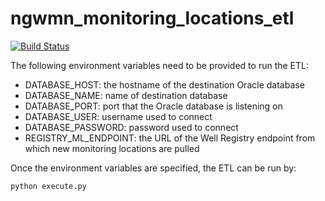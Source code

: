 # ngwmn_monitoring_locations_etl
[![Build Status](https://travis-ci.org/ACWI-SOGW/ngwmn_monitoring_locations_etl.svg?branch=master)](https://travis-ci.org/ACWI-SOGW/ngwmn_monitoring_locations_etl)


The following environment variables need to be provided to run the ETL:

* DATABASE_HOST: the hostname of the destination Oracle database
* DATABASE_NAME: name of destination database
* DATABASE_PORT: port that the Oracle database is listening on
* DATABASE_USER: username used to connect
* DATABASE_PASSWORD: password used to connect
* REGISTRY_ML_ENDPOINT: the URL of the Well Registry endpoint from which new monitoring locations are pulled

Once the environment variables are specified, the ETL can be run
by:

```
python execute.py
```